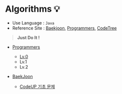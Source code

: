 # Algorithms 💡

+ Use Language : `Java` 
+ Reference Site : [Baekjoon](https://www.acmicpc.net/), [Programmers](https://programmers.co.kr/), [CodeTree](https://www.codetree.ai/missions)

> **Just Do It !**

+ <a href="https://github.com/DevJaepaL/Algorithms/tree/main/Programmers">Programmers</a>
    + <a href="https://github.com/DevJaepaL/Algorithms/tree/main/Programmers/src/Programmers_Lv0">Lv.0</a>
    + Lv.1
    + Lv.2


+ [BaekJoon]()
  + [CodeUP 기초 문제]()

